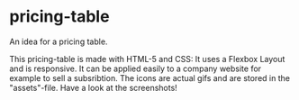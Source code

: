 # pricing-table

An idea for a pricing table.

This pricing-table is made with HTML-5 and CSS: It uses a Flexbox Layout and is responsive. 
It can be applied easily to a company website for example to sell a subsribtion.
The icons are actual gifs and are stored in the "assets"-file.
Have a look at the screenshots!
